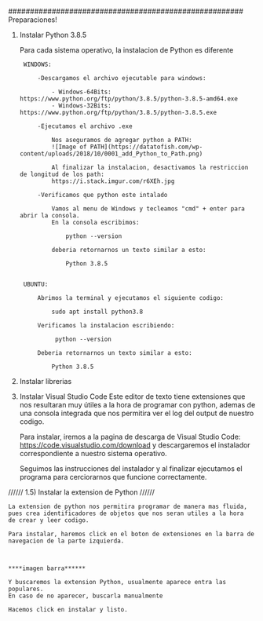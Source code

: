 ######################################################
Preparaciones!



1) Instalar Python 3.8.5

    Para cada sistema operativo, la instalacion de Python es diferente

        WINDOWS:

            -Descargamos el archivo ejecutable para windows:

                - Windows-64Bits: https://www.python.org/ftp/python/3.8.5/python-3.8.5-amd64.exe
                - Windows-32Bits: https://www.python.org/ftp/python/3.8.5/python-3.8.5.exe

            -Ejecutamos el archivo .exe 

                Nos aseguramos de agregar python a PATH:
                ![Image of PATH](https://datatofish.com/wp-content/uploads/2018/10/0001_add_Python_to_Path.png)
                
                Al finalizar la instalacion, desactivamos la restriccion de longitud de los path:
                https://i.stack.imgur.com/r6XEh.jpg

            -Verificamos que python este intalado

                Vamos al menu de Windows y tecleamos "cmd" + enter para abrir la consola.
                En la consola escribimos: 
                    
                    python --version 

                deberia retornarnos un texto similar a esto:

                    Python 3.8.5


        UBUNTU:
            
            Abrimos la terminal y ejecutamos el siguiente codigo:

                sudo apt install python3.8

            Verificamos la instalacion escribiendo:

                 python --version 

            Deberia retornarnos un texto similar a esto:

                Python 3.8.5

            


2) Instalar librerias



3) Instalar Visual Studio Code
    Este editor de texto tiene extensiones que nos resultaran muy útiles a la hora de programar con python, 
    ademas de una consola integrada que nos permitira ver el log del output de nuestro codigo.

    Para instalar, iremos a la pagina de descarga de Visual Studio Code: https://code.visualstudio.com/download
    y descargaremos el instalador correspondiente a nuestro sistema operativo.

    Seguimos las instrucciones del instalador y al finalizar ejecutamos el programa para cerciorarnos que funcione correctamente.

//////
1.5) Instalar la extension de Python
//////


    La extension de python nos permitira programar de manera mas fluida, pues crea identificadores de objetos que nos seran utiles a la hora 
    de crear y leer codigo.

    Para instalar, haremos click en el boton de extensiones en la barra de navegacion de la parte izquierda.



    ****imagen barra******

    Y buscaremos la extension Python, usualmente aparece entra las populares.
    En caso de no aparecer, buscarla manualmente

    Hacemos click en instalar y listo.
